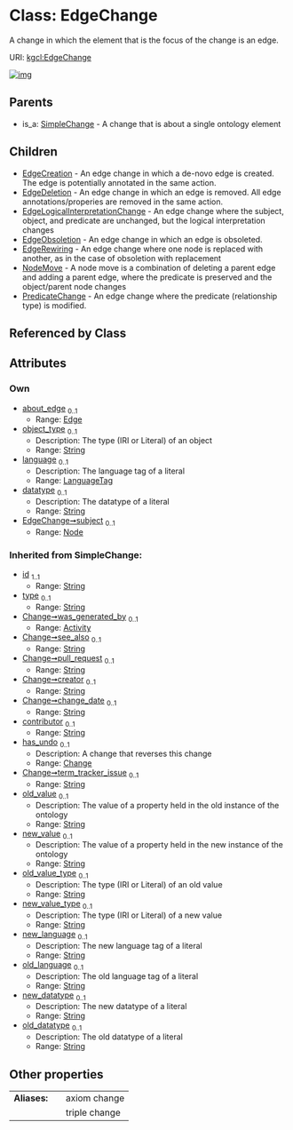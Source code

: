 
# Class: EdgeChange


A change in which the element that is the focus of the change is an edge.

URI: [kgcl:EdgeChange](http://w3id.org/kgcl/EdgeChange)


[![img](https://yuml.me/diagram/nofunky;dir:TB/class/[SimpleChange],[PredicateChange],[NodeMove],[Node],[EdgeRewiring],[EdgeObsoletion],[EdgeLogicalInterpretationChange],[EdgeDeletion],[EdgeCreation],[Node]<subject%200..1-%20[EdgeChange&#124;object_type:string%20%3F;language:LanguageTag%20%3F;datatype:string%20%3F;old_value(i):string%20%3F;new_value(i):string%20%3F;old_value_type(i):string%20%3F;new_value_type(i):string%20%3F;new_language(i):string%20%3F;old_language(i):string%20%3F;new_datatype(i):string%20%3F;old_datatype(i):string%20%3F;id(i):string;type(i):string%20%3F;see_also(i):string%20%3F;pull_request(i):string%20%3F;creator(i):string%20%3F;change_date(i):string%20%3F;contributor(i):string%20%3F;term_tracker_issue(i):string%20%3F],[Edge]<about_edge%200..1-++[EdgeChange],[EdgeChange]^-[PredicateChange],[EdgeChange]^-[NodeMove],[EdgeChange]^-[EdgeRewiring],[EdgeChange]^-[EdgeObsoletion],[EdgeChange]^-[EdgeLogicalInterpretationChange],[EdgeChange]^-[EdgeDeletion],[EdgeChange]^-[EdgeCreation],[SimpleChange]^-[EdgeChange],[Edge],[Change],[Activity])](https://yuml.me/diagram/nofunky;dir:TB/class/[SimpleChange],[PredicateChange],[NodeMove],[Node],[EdgeRewiring],[EdgeObsoletion],[EdgeLogicalInterpretationChange],[EdgeDeletion],[EdgeCreation],[Node]<subject%200..1-%20[EdgeChange&#124;object_type:string%20%3F;language:LanguageTag%20%3F;datatype:string%20%3F;old_value(i):string%20%3F;new_value(i):string%20%3F;old_value_type(i):string%20%3F;new_value_type(i):string%20%3F;new_language(i):string%20%3F;old_language(i):string%20%3F;new_datatype(i):string%20%3F;old_datatype(i):string%20%3F;id(i):string;type(i):string%20%3F;see_also(i):string%20%3F;pull_request(i):string%20%3F;creator(i):string%20%3F;change_date(i):string%20%3F;contributor(i):string%20%3F;term_tracker_issue(i):string%20%3F],[Edge]<about_edge%200..1-++[EdgeChange],[EdgeChange]^-[PredicateChange],[EdgeChange]^-[NodeMove],[EdgeChange]^-[EdgeRewiring],[EdgeChange]^-[EdgeObsoletion],[EdgeChange]^-[EdgeLogicalInterpretationChange],[EdgeChange]^-[EdgeDeletion],[EdgeChange]^-[EdgeCreation],[SimpleChange]^-[EdgeChange],[Edge],[Change],[Activity])

## Parents

 *  is_a: [SimpleChange](SimpleChange.md) - A change that is about a single ontology element

## Children

 * [EdgeCreation](EdgeCreation.md) - An edge change in which a de-novo edge is created. The edge is potentially annotated in the same action.
 * [EdgeDeletion](EdgeDeletion.md) - An edge change in which an edge is removed. All edge annotations/properies are removed in the same action.
 * [EdgeLogicalInterpretationChange](EdgeLogicalInterpretationChange.md) - An edge change where the subject, object, and predicate are unchanged, but the logical interpretation changes
 * [EdgeObsoletion](EdgeObsoletion.md) - An edge change in which an edge is obsoleted.
 * [EdgeRewiring](EdgeRewiring.md) - An edge change where one node is replaced with another, as in the case of obsoletion with replacement
 * [NodeMove](NodeMove.md) - A node move is a combination of deleting a parent edge and adding a parent edge, where the predicate is preserved and the object/parent node changes
 * [PredicateChange](PredicateChange.md) - An edge change where the predicate (relationship type) is modified.

## Referenced by Class


## Attributes


### Own

 * [about_edge](about_edge.md)  <sub>0..1</sub>
     * Range: [Edge](Edge.md)
 * [object_type](object_type.md)  <sub>0..1</sub>
     * Description: The type (IRI or Literal) of an object
     * Range: [String](types/String.md)
 * [language](language.md)  <sub>0..1</sub>
     * Description: The language tag of a literal
     * Range: [LanguageTag](types/LanguageTag.md)
 * [datatype](datatype.md)  <sub>0..1</sub>
     * Description: The datatype of a literal
     * Range: [String](types/String.md)
 * [EdgeChange➞subject](EdgeChange_subject.md)  <sub>0..1</sub>
     * Range: [Node](Node.md)

### Inherited from SimpleChange:

 * [id](id.md)  <sub>1..1</sub>
     * Range: [String](types/String.md)
 * [type](type.md)  <sub>0..1</sub>
     * Range: [String](types/String.md)
 * [Change➞was_generated_by](Change_was_generated_by.md)  <sub>0..1</sub>
     * Range: [Activity](Activity.md)
 * [Change➞see_also](Change_see_also.md)  <sub>0..1</sub>
     * Range: [String](types/String.md)
 * [Change➞pull_request](Change_pull_request.md)  <sub>0..1</sub>
     * Range: [String](types/String.md)
 * [Change➞creator](Change_creator.md)  <sub>0..1</sub>
     * Range: [String](types/String.md)
 * [Change➞change_date](Change_change_date.md)  <sub>0..1</sub>
     * Range: [String](types/String.md)
 * [contributor](contributor.md)  <sub>0..1</sub>
     * Range: [String](types/String.md)
 * [has_undo](has_undo.md)  <sub>0..1</sub>
     * Description: A change that reverses this change
     * Range: [Change](Change.md)
 * [Change➞term_tracker_issue](Change_term_tracker_issue.md)  <sub>0..1</sub>
     * Range: [String](types/String.md)
 * [old_value](old_value.md)  <sub>0..1</sub>
     * Description: The value of a property held in the old instance of the ontology
     * Range: [String](types/String.md)
 * [new_value](new_value.md)  <sub>0..1</sub>
     * Description: The value of a property held in the new instance of the ontology
     * Range: [String](types/String.md)
 * [old_value_type](old_value_type.md)  <sub>0..1</sub>
     * Description: The type (IRI or Literal) of an old value
     * Range: [String](types/String.md)
 * [new_value_type](new_value_type.md)  <sub>0..1</sub>
     * Description: The type (IRI or Literal) of a new value
     * Range: [String](types/String.md)
 * [new_language](new_language.md)  <sub>0..1</sub>
     * Description: The new language tag of a literal
     * Range: [String](types/String.md)
 * [old_language](old_language.md)  <sub>0..1</sub>
     * Description: The old language tag of a literal
     * Range: [String](types/String.md)
 * [new_datatype](new_datatype.md)  <sub>0..1</sub>
     * Description: The new datatype of a literal
     * Range: [String](types/String.md)
 * [old_datatype](old_datatype.md)  <sub>0..1</sub>
     * Description: The old datatype of a literal
     * Range: [String](types/String.md)

## Other properties

|  |  |  |
| --- | --- | --- |
| **Aliases:** | | axiom change |
|  | | triple change |

